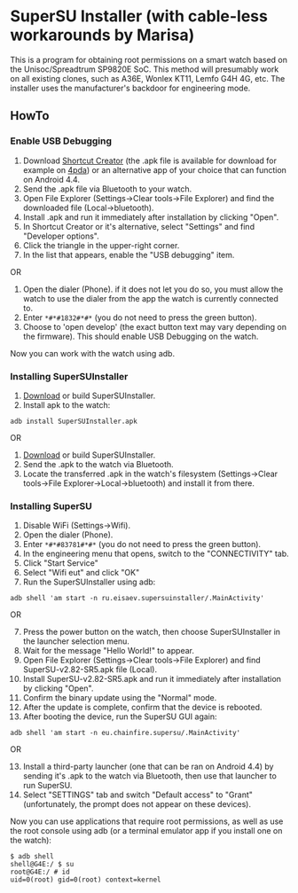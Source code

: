# SuperSU Installer (with cable-less workarounds by Marisa)
This is a program for obtaining root permissions on a smart watch based on the Unisoc/Spreadtrum SP9820E SoC. This method will presumably work on all existing clones, such as A36E, Wonlex KT11, Lemfo     G4H 4G, etc. The installer uses the manufacturer's backdoor for engineering mode.

## HowTo
### Enable USB Debugging
1. Download [Shortcut Creator](https://play.google.com/store/apps/details?id=com.alextern.shortcuthelper) (the .apk file is available for download for example on [4pda](https://4pda.to/forum/index.php?showtopic=887333)) or an alternative app of your choice that can function on Android 4.4.
2. Send the .apk file via Bluetooth to your watch.
3. Open File Explorer (Settings->Clear tools->File Explorer) and find the downloaded file (Local->bluetooth).
4. Install .apk and run it immediately after installation by clicking "Open".
5. In Shortcut Creator or it's alternative, select "Settings" and find "Developer options".
6. Click the triangle in the upper-right corner.
7. In the list that appears, enable the "USB debugging" item.

OR

1. Open the dialer (Phone). if it does not let you do so, you must allow the watch to use the dialer from the app the watch is currently connected to.
2. Enter `*#*#1832#*#*` (you do not need to press the green button).
3. Choose to 'open develop' (the exact button text may vary depending on the firmware). This should enable USB Debugging on the watch.

Now you can work with the watch using adb.
### Installing SuperSUInstaller
1. [Download](https://github.com/marimarimeow/SuperSUInstaller/releases/) or build SuperSUInstaller.
2. Install apk to the watch:
```
adb install SuperSUInstaller.apk
```
OR

1. [Download](https://github.com/marimarimeow/SuperSUInstaller/releases/) or build SuperSUInstaller.
2. Send the .apk to the watch via Bluetooth.
3. Locate the transferred .apk in the watch's filesystem (Settings->Clear tools->File Explorer->Local->bluetooth) and install it from there.
### Installing SuperSU
1. Disable WiFi (Settings->Wifi).
2. Open the dialer (Phone).
3. Enter `*#*#83781#*#*` (you do not need to press the green button).
4. In the engineering menu that opens, switch to the "CONNECTIVITY" tab.
5. Click "Start Service"
6. Select "Wifi eut" and click "OK"
7. Run the SuperSUInstaller using adb:
```
adb shell 'am start -n ru.eisaev.supersuinstaller/.MainActivity'
```
OR

7. Press the power button on the watch, then choose SuperSUInstaller in the launcher selection menu.
8. Wait for the message "Hello World!" to appear.
9. Open File Explorer (Settings->Clear tools->File Explorer) and find SuperSU-v2.82-SR5.apk file (Local).
10. Install SuperSU-v2.82-SR5.apk and run it immediately after installation by clicking "Open".
11. Confirm the binary update using the "Normal" mode.
12. After the update is complete, confirm that the device is rebooted.
13. After booting the device, run the SuperSU GUI again:
```
adb shell 'am start -n eu.chainfire.supersu/.MainActivity'
```
OR

13. Install a third-party launcher (one that can be ran on Android 4.4) by sending it's .apk to the watch via Bluetooth, then use that launcher to run SuperSU.
14. Select "SETTINGS" tab and switch "Default access" to "Grant" (unfortunately, the prompt does not appear on these devices).

Now you can use applications that require root permissions, as well as use the root console using adb (or a terminal emulator app if you install one on the watch):
```
$ adb shell
shell@G4E:/ $ su
root@G4E:/ # id
uid=0(root) gid=0(root) context=kernel
```


